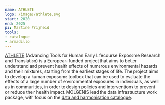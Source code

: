 ```yaml
---
name: ATHLETE
logo: /images/athlete.svg 
start: 2020
end: 2025
pi: Martine Vrijheid
tools:
- catalogue
- armadillo
---
```


[ATHLETE](https://athleteproject.eu/) (Advancing Tools for Human Early Lifecourse Exposome Research and Translation) is a European-funded project that aims to better understand and 
prevent health effects of numerous environmental hazards and their mixtures, starting from the earliest stages of life. The project aims to develop a human 
exposome toolbox that can be used to evaluate the effects of a large number of environmental exposures in individuals, as well as in communities, in order 
to design policies and interventions to prevent or reduce their health impact. MOLGENIS lead the data infrastructure work package, with focus on the [data 
and harmonisation catalogue](https://data-catalogue.molgeniscloud.org/catalogue/catalogue/ATHLETE).